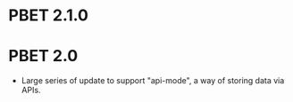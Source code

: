 # PBET 2.1.0


# PBET 2.0

- Large series of update to support "api-mode", a way of storing data via APIs.
